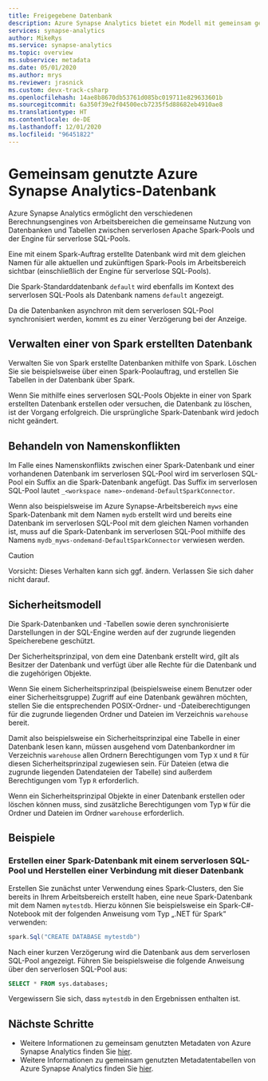 ```yaml
---
title: Freigegebene Datenbank
description: Azure Synapse Analytics bietet ein Modell mit gemeinsam genutzten Metadaten, das es ermöglicht, über die zugehörige Engine für serverlose SQL-Pools und die SQL-Pool-Engine auf eine in einem serverlosen Apache Spark-Pool erstellte Datenbank zuzugreifen.
services: synapse-analytics
author: MikeRys
ms.service: synapse-analytics
ms.topic: overview
ms.subservice: metadata
ms.date: 05/01/2020
ms.author: mrys
ms.reviewer: jrasnick
ms.custom: devx-track-csharp
ms.openlocfilehash: 14ae8b8670db53761d085bc019711e829633601b
ms.sourcegitcommit: 6a350f39e2f04500ecb7235f5d88682eb4910ae8
ms.translationtype: HT
ms.contentlocale: de-DE
ms.lasthandoff: 12/01/2020
ms.locfileid: "96451822"
---
```

# <a name="azure-synapse-analytics-shared-database"></a>Gemeinsam genutzte Azure Synapse Analytics-Datenbank

Azure Synapse Analytics ermöglicht den verschiedenen Berechnungsengines von Arbeitsbereichen die gemeinsame Nutzung von Datenbanken und Tabellen zwischen serverlosen Apache Spark-Pools und der Engine für serverlose SQL-Pools.

Eine mit einem Spark-Auftrag erstellte Datenbank wird mit dem gleichen Namen für alle aktuellen und zukünftigen Spark-Pools im Arbeitsbereich sichtbar (einschließlich der Engine für serverlose SQL-Pools).

Die Spark-Standarddatenbank `default` wird ebenfalls im Kontext des serverlosen SQL-Pools als Datenbank namens `default` angezeigt.

Da die Datenbanken asynchron mit dem serverlosen SQL-Pool synchronisiert werden, kommt es zu einer Verzögerung bei der Anzeige.

## <a name="manage-a-spark-created-database"></a>Verwalten einer von Spark erstellten Datenbank

Verwalten Sie von Spark erstellte Datenbanken mithilfe von Spark. Löschen Sie sie beispielsweise über einen Spark-Poolauftrag, und erstellen Sie Tabellen in der Datenbank über Spark.

Wenn Sie mithilfe eines serverlosen SQL-Pools Objekte in einer von Spark erstellten Datenbank erstellen oder versuchen, die Datenbank zu löschen, ist der Vorgang erfolgreich. Die ursprüngliche Spark-Datenbank wird jedoch nicht geändert.

## <a name="how-name-conflicts-are-handled"></a>Behandeln von Namenskonflikten

Im Falle eines Namenskonflikts zwischen einer Spark-Datenbank und einer vorhandenen Datenbank im serverlosen SQL-Pool wird im serverlosen SQL-Pool ein Suffix an die Spark-Datenbank angefügt. Das Suffix im serverlosen SQL-Pool lautet `_<workspace name>-ondemand-DefaultSparkConnector`.

Wenn also beispielsweise im Azure Synapse-Arbeitsbereich `myws` eine Spark-Datenbank mit dem Namen `mydb` erstellt wird und bereits eine Datenbank im serverlosen SQL-Pool mit dem gleichen Namen vorhanden ist, muss auf die Spark-Datenbank im serverlosen SQL-Pool mithilfe des Namens `mydb_myws-ondemand-DefaultSparkConnector` verwiesen werden.

> [!CAUTION]
> Vorsicht: Dieses Verhalten kann sich ggf. ändern. Verlassen Sie sich daher nicht darauf.

## <a name="security-model"></a>Sicherheitsmodell

Die Spark-Datenbanken und -Tabellen sowie deren synchronisierte Darstellungen in der SQL-Engine werden auf der zugrunde liegenden Speicherebene geschützt.

Der Sicherheitsprinzipal, von dem eine Datenbank erstellt wird, gilt als Besitzer der Datenbank und verfügt über alle Rechte für die Datenbank und die zugehörigen Objekte.

Wenn Sie einem Sicherheitsprinzipal (beispielsweise einem Benutzer oder einer Sicherheitsgruppe) Zugriff auf eine Datenbank gewähren möchten, stellen Sie die entsprechenden POSIX-Ordner- und -Dateiberechtigungen für die zugrunde liegenden Ordner und Dateien im Verzeichnis `warehouse` bereit. 

Damit also beispielsweise ein Sicherheitsprinzipal eine Tabelle in einer Datenbank lesen kann, müssen ausgehend vom Datenbankordner im Verzeichnis `warehouse` allen Ordnern Berechtigungen vom Typ `X` und `R` für diesen Sicherheitsprinzipal zugewiesen sein. Für Dateien (etwa die zugrunde liegenden Datendateien der Tabelle) sind außerdem Berechtigungen vom Typ `R` erforderlich. 

Wenn ein Sicherheitsprinzipal Objekte in einer Datenbank erstellen oder löschen können muss, sind zusätzliche Berechtigungen vom Typ `W` für die Ordner und Dateien im Ordner `warehouse` erforderlich.

## <a name="examples"></a>Beispiele

### <a name="create-and-connect-to-spark-database-with-serverless-sql-pool"></a>Erstellen einer Spark-Datenbank mit einem serverlosen SQL-Pool und Herstellen einer Verbindung mit dieser Datenbank

Erstellen Sie zunächst unter Verwendung eines Spark-Clusters, den Sie bereits in Ihrem Arbeitsbereich erstellt haben, eine neue Spark-Datenbank mit dem Namen `mytestdb`. Hierzu können Sie beispielsweise ein Spark-C#-Notebook mit der folgenden Anweisung vom Typ „.NET für Spark“ verwenden:

```csharp
spark.Sql("CREATE DATABASE mytestdb")
```

Nach einer kurzen Verzögerung wird die Datenbank aus dem serverlosen SQL-Pool angezeigt. Führen Sie beispielsweise die folgende Anweisung über den serverlosen SQL-Pool aus:

```sql
SELECT * FROM sys.databases;
```

Vergewissern Sie sich, dass `mytestdb` in den Ergebnissen enthalten ist.

## <a name="next-steps"></a>Nächste Schritte

- Weitere Informationen zu gemeinsam genutzten Metadaten von Azure Synapse Analytics finden Sie [hier](overview.md).
- Weitere Informationen zu gemeinsam genutzten Metadatentabellen von Azure Synapse Analytics finden Sie [hier](table.md).
